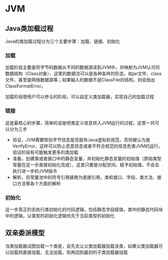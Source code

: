 # JVM

## Java类加载过程

Java的类加载过程分为三个主要步骤：加载、链接、初始化
### 加载
加载阶段主要是将字节码数据从不同的数据源读到JVM中，并映射为JVM认可的数据结构（Class对象），这里的数据流可以是各种各样的形态，如jar文件、class文件、甚至是网络数据源等；如果输入的数据不是ClassFile的结构，则会抛出ClassFormatError。

加载阶段使用户可以参与的阶段，可以自定义类加载器，实现自己的加载过程

### 链接
这是最核心的步骤，简单的说是吧类定义信息转入JVM运行的过程，这里一共可以分为三步
- 验证，JVM需要核验字节信息是否服务Java虚拟机规范，否则被认为是VerifyError，这样可以防止恶意信息或者不符合规范的信息危害JVM的运行，验证阶段有可能触发更多的类加载
- 准备，创建类或者接口中的静态变量，并初始化静态变量的初始值（原始类型常量在这一步直接初始化完成），这里只要是分配空间，赋予初始值，不会去执行进一步的JVM指令
- 解析，将常量池中的符号引用替换为直接引用，类和接口、字段、类方法、接口方法等各个方面的解析
### 初始化
这一步真正的去执行类初始化的代码逻辑，包括静态字段赋值，类中的静态代码块中的逻辑，父类型的初始化逻辑优先于当前类型的初始化

## 双亲委派模型
当类加载器试图加载一个类是，会先去让父类加载器加载该类，如果父类加载器可以加载则直接加载，无法加载，则再回到最初的子类加载器加载

